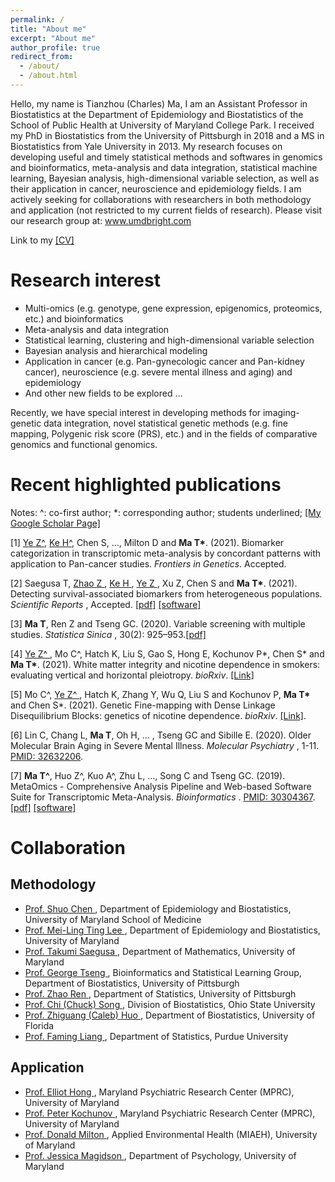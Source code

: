 ```yaml
---
permalink: /
title: "About me"
excerpt: "About me"
author_profile: true
redirect_from: 
  - /about/
  - /about.html
---
```


Hello, my name is Tianzhou (Charles) Ma, I am an Assistant Professor in Biostatistics at the Department of Epidemiology and Biostatistics of the School of Public Health at University of Maryland College Park. I received my PhD in Biostatistics from the University of Pittsburgh in 2018 and a MS in Biostatistics from Yale University in 2013.  My research focuses on developing useful and timely statistical methods and softwares in genomics and bioinformatics, meta-analysis and data integration, statistical machine learning, Bayesian analysis, high-dimensional variable selection, as well as their application in cancer, neuroscience and epidemiology fields. I am actively seeking for collaborations with researchers in both methodology and application (not restricted to my current fields of research). Please visit our research group at: <a href="https://www.umdbright.com/"> www.umdbright.com </a>

Link to my <a href="/files/cv/TianzhouMa_CV.pdf">[CV]</a>

<h1> Research interest </h1>

<ul style="list-style-type:disc">
  <li>Multi-omics (e.g. genotype, gene expression, epigenomics, proteomics, etc.) and bioinformatics </li>
  <li>Meta-analysis and data integration </li>
  <li>Statistical learning, clustering and high-dimensional variable selection </li>
  <li>Bayesian analysis and hierarchical modeling </li>
  <li>Application in cancer (e.g. Pan-gynecologic cancer and Pan-kidney cancer), neuroscience (e.g. severe mental illness and aging) and epidemiology </li>
  <li>And other new fields to be explored … </li>
</ul>

Recently, we have special interest in developing methods for imaging-genetic data integration, novel statistical genetic methods (e.g. fine mapping, Polygenic risk score (PRS), etc.) and in the fields of comparative genomics and functional genomics. 

<h1> Recent highlighted publications </h1>

Notes: ^: co-first author; *: corresponding author; students underlined; <a href="https://scholar.google.com/citations?user=V8o30rYAAAAJ&hl=en">[My Google Scholar Page]</a> 

<p>[1] <u> Ye Z^</u>, <u> Ke H^</u>, Chen S, ..., Milton D and <b> Ma T*</b>. (2021). Biomarker categorization in transcriptomic meta-analysis by concordant patterns with application to Pan-cancer studies. <i>Frontiers in Genetics</i>. Accepted. 
<p>[2] Saegusa T, <u> Zhao Z </u>, <u> Ke H </u>, <u> Ye Z </u>, Xu Z, Chen S and  <b> Ma T*</b>. (2021). Detecting survival-associated biomarkers from heterogeneous populations. <i>Scientific Reports </i>, Accepted. <a href="files/preprints/CoxTOTEM.pdf">[pdf]</a> <a href="https://github.com/kehongjie/CoxTOTEM">[software]</a>
<p>[3] <b> Ma T</b>, Ren Z and Tseng GC. (2020). Variable screening with multiple studies. <i>Statistica Sinica </i>, 30(2): 925–953.<a href="files/preprints/TSA-SIS.pdf">[pdf]</a>
<p>[4] <u> Ye Z^ </u>, Mo C^, Hatch K, Liu S, Gao S, Hong E, Kochunov P*, Chen S* and <b> Ma T*</b>. (2021). White matter integrity and nicotine dependence in smokers: evaluating vertical and horizontal pleiotropy. <i>bioRxiv</i>. <a href="https://www.biorxiv.org/content/10.1101/2020.12.09.417899v1"> [Link]</a>
<p>[5] Mo C^, <u> Ye Z^ </u>, Hatch K, Zhang Y, Wu Q, Liu S and Kochunov P, <b> Ma T* </b> and Chen S*. (2021). Genetic Fine-mapping with Dense Linkage Disequilibrium Blocks: genetics of nicotine dependence. <i>bioRxiv</i>. <a href="https://www.biorxiv.org/content/10.1101/2020.12.10.420216v1"> [Link]</a>.
<p>[6] Lin C, Chang L, <b> Ma T</b>, Oh H, ... , Tseng GC and Sibille E. (2020). Older Molecular Brain Aging in Severe Mental Illness. <i>Molecular Psychiatry </i>, 1-11. <a href="https://www.ncbi.nlm.nih.gov/pubmed/32632206">PMID: 32632206</a>.
<p>[7] <b> Ma T^</b>, Huo Z^, Kuo A^, Zhu L, ..., Song C and Tseng GC. (2019). MetaOmics - Comprehensive Analysis Pipeline and Web-based Software Suite for Transcriptomic Meta-Analysis. <i>Bioinformatics </i>.  <a href="https://www.ncbi.nlm.nih.gov/pubmed/30304367">PMID: 30304367</a>. <a href="files/preprints/MetaOmics.pdf">[pdf]</a> <a href="https://github.com/metaOmics/metaOmics">[software]</a>


<!-- <p>[3] <u> Tianzhou Ma </u>, Faming Liang and George C. Tseng. (2017). Biomarker detection and categorization in ribonucleic acid sequencing meta-analysis using Bayesian hierarchical model. <i>Journal of the Royal Statistical Society: Series C</i>, 66(4): 847-867. (won 2017 ASA Section on Bayesian Statistical Science (SBSS) student paper award) <a href="files/preprints/BayesMetaSeq.pdf">[pdf]</a>
<p>[4] <u> Tianzhou Ma </u>, Faming Liang, Steffi Oesterreich and George C. Tseng. (2017). A joint Bayesian modeling for integrating microarray and RNA-seq transcriptomic data. <i>Journal of Computational Biology</i>, 24(7): 647-662. (selected to present at Dahshu Data Science Symposium: Computational Precision Health 2017 and won the best paper award) <a href="files/preprints/CBM.pdf">[pdf]</a>
<p>[5] Scifo E, Pabba M, Kapadia F,<u> Tianzhou Ma </u>, Lewis DA, Tseng GC and Sibille E. (2018). Sustained molecular pathology across episodes and remission in depression. <i>Biological Psychiatry</i>. 83(1): 81-89. <a href="https://www.ncbi.nlm.nih.gov/pubmed/28935211">PMID: 28935211</a>.
<p>[6] Andersen CL, Sikora MJ, Boisen MM, <u> Tianzhou Ma </u>, Christie A, Tseng G, Park Y,  Luthra S, Chandran U, Haluska P, Mantia-Smaldone GM, Odunsi K, McLean K, Lee AV, Elishaev E, Edwards RP and Oesterreich S. (2017). Active estrogen receptor-alpha signaling in ovarian cancer models and clinical specimens. <i>Clinical Cancer Research</i>. 23(14):3802-3812. <a href="https://www.ncbi.nlm.nih.gov/pubmed/28073843">PMID: 28073843</a>.
<p>[7] Chen CY, Logan RW, <u> Tianzhou Ma </u>, Lewis DA, Tseng GC, Sibille E and McClung CA. (2016). The effects of aging on circadian patterns of gene expression in the human prefrontal cortex. <i>Proceedings of the National Academy of Sciences </i>, 113(1), 206-21. <a href="https://www.ncbi.nlm.nih.gov/pubmed/26699485">PMID: 26699485</a>. (High Attention Paper, 99th percentile, <a href="http://www.npr.org/sections/health-shots/2015/12/22/460333217/as-aging-brains-internal-clock-fades-a-new-timekeeper-may-kick-in">News on National Public Radio (NPR)</a>) </p> -->

<h1> Collaboration </h1>

<h2> Methodology </h2>
<ul style="list-style-type:disc">
  <li><a href="http://www.medschool.umaryland.edu/profiles/Chen-Shuo/"> Prof. Shuo Chen </a>, Department of Epidemiology and Biostatistics, University of Maryland School of Medicine </li>
  <li><a href="http://sph.umd.edu/people/mei-ling-ting-lee/"> Prof. Mei-Ling Ting Lee </a>, Department of Epidemiology and Biostatistics, University of Maryland </li>
  <li><a href="https://www-math.umd.edu/people/faculty/item/1241-tsaegusa.html/"> Prof. Takumi Saegusa </a>, Department of Mathematics, University of Maryland </li>
  <li><a href="http://tsenglab.biostat.pitt.edu/"> Prof. George Tseng </a>, Bioinformatics and Statistical Learning Group, Department of Biostatistics, University of Pittsburgh </li>
  <li><a href="http://www.pitt.edu/~zren/"> Prof. Zhao Ren </a>, Department of Statistics, University of Pittsburgh </li>
  <li><a href="https://cph.osu.edu/people/csong/"> Prof. Chi (Chuck) Song </a>, Division of Biostatistics, Ohio State University</li>
  <li><a href="https://caleb-huo.github.io/"> Prof. Zhiguang (Caleb) Huo </a>, Department of Biostatistics, University of Florida </li>
  <li><a href="http://www.stat.purdue.edu/people/faculty/fmliang/"> Prof. Faming Liang </a>, Department of Statistics, Purdue University </li></ul>

<p> </p>
<h2> Application </h2>
<ul style="list-style-type:disc">
  <li><a href="https://www.medschool.umaryland.edu/profiles/Hong-L-Elliot/"> Prof. Elliot Hong </a>,  Maryland Psychiatric Research Center (MPRC), University of Maryland </li>
  <li><a href="https://www.medschool.umaryland.edu/profiles/Kochunov-Peter/"> Prof. Peter Kochunov </a>,  Maryland Psychiatric Research Center (MPRC), University of Maryland </li>
  <li><a href="http://sph.umd.edu/people/donald-milton/"> Prof. Donald Milton </a>,  Applied Environmental Health (MIAEH), University of Maryland </li>
  <li><a href="https://psyc.umd.edu/facultyprofile/magidson/jessica/"> Prof. Jessica Magidson </a>,  Department of Psychology, University of Maryland </li>
</ul>


